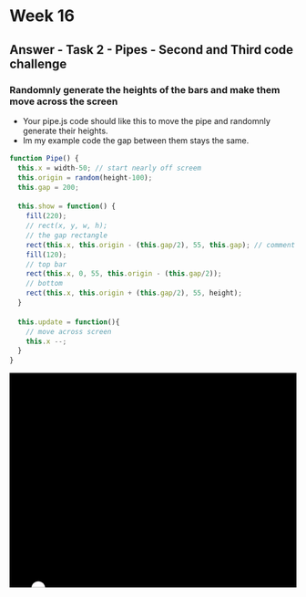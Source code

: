 # Week 16

## Answer - Task 2 - Pipes - Second and Third code challenge
### Randomnly generate the heights of the bars and make them move across the screen


- Your pipe.js code should like this to move the pipe and randomnly generate their heights.  
- Im my example code the gap between them stays the same.  

```javascript
function Pipe() {
  this.x = width-50; // start nearly off screem
  this.origin = random(height-100);
  this.gap = 200;

  this.show = function() {
    fill(220);
    // rect(x, y, w, h);
    // the gap rectangle
    rect(this.x, this.origin - (this.gap/2), 55, this.gap); // comment out to see the gap!
    fill(120);
    // top bar
    rect(this.x, 0, 55, this.origin - (this.gap/2));
    // bottom
    rect(this.x, this.origin + (this.gap/2), 55, height);
  }

  this.update = function(){
    // move across screen
    this.x --;
  }
}
```


![alt text](./images/bars-moving.gif "bars moving")  